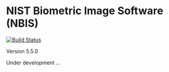 # NIST Biometric Image Software (NBIS)
[![Build Status](https://travis-ci.org/rruffer/nbis-sdk4j.svg?branch=master)](https://travis-ci.org/rruffer/nbis-sdk4j)

Version 5.5.0
 
Under development ...
